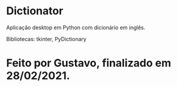 # Dictionator
Aplicação desktop em Python com dicionário em inglês.

Bibliotecas:
tkinter,
PyDictionary

# Feito por Gustavo, finalizado em 28/02/2021.
